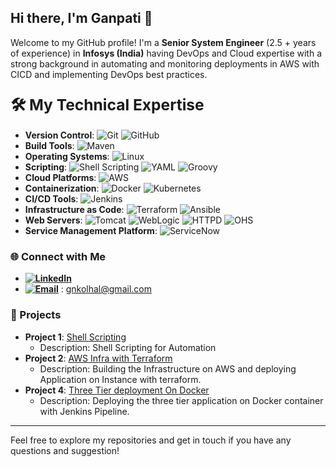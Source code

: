 ## Hi there, I'm Ganpati 👋

Welcome to my GitHub profile! I'm a **Senior System Engineer** (2.5 + years of experience) in **Infosys (India)** having DevOps and Cloud expertise with a strong background in automating and monitoring deployments in AWS with CICD and implementing DevOps best practices.

### <span style="font-size: 1.5em;">🛠️ My Technical Expertise</span>

- **Version Control**: 
  ![Git](https://img.shields.io/badge/-Git-F05032?style=flat&logo=git&logoColor=white) ![GitHub](https://img.shields.io/badge/-GitHub-181717?style=flat&logo=github&logoColor=white)
- **Build Tools**: 
  ![Maven](https://img.shields.io/badge/-Maven-C71A36?style=flat&logo=apache-maven&logoColor=white)
- **Operating Systems**: 
  ![Linux](https://img.shields.io/badge/-Linux-FCC624?style=flat&logo=linux&logoColor=white)
- **Scripting**: 
  ![Shell Scripting](https://img.shields.io/badge/-Shell_Scripting-4EAA25?style=flat&logo=gnu-bash&logoColor=white)
  ![YAML](https://img.shields.io/badge/-YAML-000000?style=flat&logo=yaml&logoColor=white)
  ![Groovy](https://img.shields.io/badge/-Groovy-4298B8?style=flat&logo=groovy&logoColor=white)
- **Cloud Platforms**: 
  ![AWS](https://img.shields.io/badge/-AWS-232F3E?style=flat&logo=amazon-aws&logoColor=white)
- **Containerization**: 
  ![Docker](https://img.shields.io/badge/-Docker-2496ED?style=flat&logo=docker&logoColor=white) ![Kubernetes](https://img.shields.io/badge/-Kubernetes-326CE5?style=flat&logo=kubernetes&logoColor=white)
- **CI/CD Tools**: 
  ![Jenkins](https://img.shields.io/badge/-Jenkins-D24939?style=flat&logo=jenkins&logoColor=white)
- **Infrastructure as Code**: 
  ![Terraform](https://img.shields.io/badge/-Terraform-623CE4?style=flat&logo=terraform&logoColor=white) ![Ansible](https://img.shields.io/badge/-Ansible-EE0000?style=flat&logo=ansible&logoColor=white)
- **Web Servers**: 
  ![Tomcat](https://img.shields.io/badge/-Tomcat-F8DC75?style=flat&logo=apache-tomcat&logoColor=white) ![WebLogic](https://img.shields.io/badge/-WebLogic-00758F?style=flat&logo=oracle&logoColor=white) ![HTTPD](https://img.shields.io/badge/-HTTPD-D22128?style=flat&logo=apache&logoColor=white) ![OHS](https://img.shields.io/badge/-OHS-F80000?style=flat&logo=oracle&logoColor=white)
- **Service Management Platform**: 
  ![ServiceNow](https://img.shields.io/badge/-ServiceNow-000000?style=flat&logo=servicenow&logoColor=white)



<!--
### 📈 GitHub Stats

![Your GitHub stats](https://github-readme-stats.vercel.app/api?username=yourusername&show_icons=true&theme=radical)
![Top Langs](https://github-readme-stats.vercel.app/api/top-langs/?username=yourusername&layout=compact&theme=radical)
-->
### 🌐 Connect with Me
- **[![LinkedIn](https://img.shields.io/badge/-LinkedIn-0077B5?logo=linkedin&logoColor=white)](https://www.linkedin.com/in/ganpati-kolhal/)**
- **[![Email](https://img.shields.io/badge/-Email-D14836?logo=gmail&logoColor=white)](mailto:gnkolhal@gmail.com)** : gnkolhal@gmail.com
<!--- [LinkedIn](https://www.linkedin.com/in/ganpati-kolhal/)-->
<!--- [Twitter](https://twitter.com/yourprofile)-->


<!--
### 📄 Blog Posts
- [How to Set Up a CI/CD Pipeline with Jenkins and Docker](https://yourblog.com/jenkins-docker-cicd)
- [AWS Best Practices for DevOps Engineers](https://yourblog.com/aws-devops)
- [Automating Infrastructure with Terraform and Ansible](https://yourblog.com/terraform-ansible)
-->
### 📂 Projects
- **Project 1**: [Shell Scripting](https://github.com/iam-ganpati/Shell_Scripting_)
  - Description: Shell Scripting for Automation
- **Project 2**: [AWS Infra with Terraform](https://github.com/iam-ganpati/Terraform/tree/main/6.%20Project)
  - Description: Building the Infrastructure on AWS and deploying Application on Instance with terraform.
- **Project 4**: [Three Tier deployment On Docker](https://github.com/iam-ganpati/LoginWebApp-Three-tier-Project)
  - Description: Deploying the three tier application on Docker container with Jenkins Pipeline.
<!--- **Project 3**: [Two Tier App deployment on Docker](https://github.com/iam-ganpati/Project-Two_tier_flask_app_on_docker)
  - Description: Deploying the application on Docker container with Jenkins Pipeline-->
-----

Feel free to explore my repositories and get in touch if you have any questions and suggestion!


<!--
**iam-ganpati/iam-ganpati** is a ✨ _special_ ✨ repository because its `README.md` (this file) appears on your GitHub profile.

Here are some ideas to get you started:

- 🔭 I’m currently working on ...
- 🌱 I’m currently learning ...
- 👯 I’m looking to collaborate on ...
- 🤔 I’m looking for help with ...
- 💬 Ask me about ...
- 📫 How to reach me: ...
- 😄 Pronouns: ...
- ⚡ Fun fact: ...
-->

